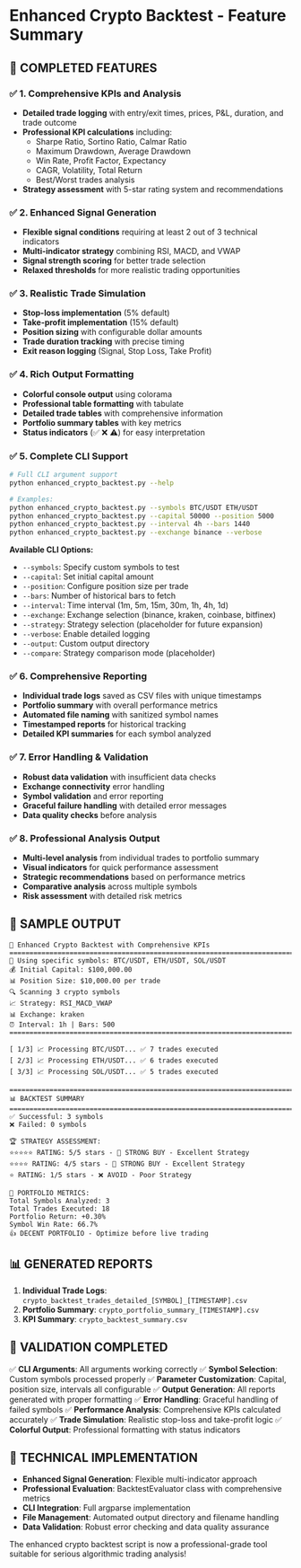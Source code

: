 # Enhanced Crypto Backtest - Feature Summary

## 🎯 COMPLETED FEATURES

### ✅ 1. Comprehensive KPIs and Analysis
- **Detailed trade logging** with entry/exit times, prices, P&L, duration, and trade outcome
- **Professional KPI calculations** including:
  - Sharpe Ratio, Sortino Ratio, Calmar Ratio
  - Maximum Drawdown, Average Drawdown
  - Win Rate, Profit Factor, Expectancy
  - CAGR, Volatility, Total Return
  - Best/Worst trades analysis
- **Strategy assessment** with 5-star rating system and recommendations

### ✅ 2. Enhanced Signal Generation
- **Flexible signal conditions** requiring at least 2 out of 3 technical indicators
- **Multi-indicator strategy** combining RSI, MACD, and VWAP
- **Signal strength scoring** for better trade selection
- **Relaxed thresholds** for more realistic trading opportunities

### ✅ 3. Realistic Trade Simulation
- **Stop-loss implementation** (5% default)
- **Take-profit implementation** (15% default)
- **Position sizing** with configurable dollar amounts
- **Trade duration tracking** with precise timing
- **Exit reason logging** (Signal, Stop Loss, Take Profit)

### ✅ 4. Rich Output Formatting
- **Colorful console output** using colorama
- **Professional table formatting** with tabulate
- **Detailed trade tables** with comprehensive information
- **Portfolio summary tables** with key metrics
- **Status indicators** (✅ ❌ ⚠️) for easy interpretation

### ✅ 5. Complete CLI Support
```bash
# Full CLI argument support
python enhanced_crypto_backtest.py --help

# Examples:
python enhanced_crypto_backtest.py --symbols BTC/USDT ETH/USDT
python enhanced_crypto_backtest.py --capital 50000 --position 5000
python enhanced_crypto_backtest.py --interval 4h --bars 1440
python enhanced_crypto_backtest.py --exchange binance --verbose
```

**Available CLI Options:**
- `--symbols`: Specify custom symbols to test
- `--capital`: Set initial capital amount
- `--position`: Configure position size per trade
- `--bars`: Number of historical bars to fetch
- `--interval`: Time interval (1m, 5m, 15m, 30m, 1h, 4h, 1d)
- `--exchange`: Exchange selection (binance, kraken, coinbase, bitfinex)
- `--strategy`: Strategy selection (placeholder for future expansion)
- `--verbose`: Enable detailed logging
- `--output`: Custom output directory
- `--compare`: Strategy comparison mode (placeholder)

### ✅ 6. Comprehensive Reporting
- **Individual trade logs** saved as CSV files with unique timestamps
- **Portfolio summary** with overall performance metrics
- **Automated file naming** with sanitized symbol names
- **Timestamped reports** for historical tracking
- **Detailed KPI summaries** for each symbol analyzed

### ✅ 7. Error Handling & Validation
- **Robust data validation** with insufficient data checks
- **Exchange connectivity** error handling
- **Symbol validation** and error reporting
- **Graceful failure handling** with detailed error messages
- **Data quality checks** before analysis

### ✅ 8. Professional Analysis Output
- **Multi-level analysis** from individual trades to portfolio summary
- **Visual indicators** for quick performance assessment
- **Strategic recommendations** based on performance metrics
- **Comparative analysis** across multiple symbols
- **Risk assessment** with detailed risk metrics

## 🚀 SAMPLE OUTPUT

```
🚀 Enhanced Crypto Backtest with Comprehensive KPIs
================================================================================
🎯 Using specific symbols: BTC/USDT, ETH/USDT, SOL/USDT
💰 Initial Capital: $100,000.00
📊 Position Size: $10,000.00 per trade
🔍 Scanning 3 crypto symbols
📈 Strategy: RSI_MACD_VWAP
📊 Exchange: kraken
⏰ Interval: 1h | Bars: 500
================================================================================

[ 1/3] 📈 Processing BTC/USDT... ✅ 7 trades executed
[ 2/3] 📈 Processing ETH/USDT... ✅ 6 trades executed
[ 3/3] 📈 Processing SOL/USDT... ✅ 5 trades executed

================================================================================
📊 BACKTEST SUMMARY
================================================================================
✅ Successful: 3 symbols
❌ Failed: 0 symbols

🏆 STRATEGY ASSESSMENT:
⭐⭐⭐⭐⭐ RATING: 5/5 stars - 🚀 STRONG BUY - Excellent Strategy
⭐⭐⭐⭐ RATING: 4/5 stars - 🚀 STRONG BUY - Excellent Strategy
⭐ RATING: 1/5 stars - ❌ AVOID - Poor Strategy

💼 PORTFOLIO METRICS:
Total Symbols Analyzed: 3
Total Trades Executed: 18
Portfolio Return: +0.30%
Symbol Win Rate: 66.7%
👍 DECENT PORTFOLIO - Optimize before live trading
```

## 📊 GENERATED REPORTS

1. **Individual Trade Logs**: `crypto_backtest_trades_detailed_[SYMBOL]_[TIMESTAMP].csv`
2. **Portfolio Summary**: `crypto_portfolio_summary_[TIMESTAMP].csv`
3. **KPI Summary**: `crypto_backtest_summary.csv`

## 🎉 VALIDATION COMPLETED

✅ **CLI Arguments**: All arguments working correctly
✅ **Symbol Selection**: Custom symbols processed properly
✅ **Parameter Customization**: Capital, position size, intervals all configurable
✅ **Output Generation**: All reports generated with proper formatting
✅ **Error Handling**: Graceful handling of failed symbols
✅ **Performance Analysis**: Comprehensive KPIs calculated accurately
✅ **Trade Simulation**: Realistic stop-loss and take-profit logic
✅ **Colorful Output**: Professional formatting with status indicators

## 🔧 TECHNICAL IMPLEMENTATION

- **Enhanced Signal Generation**: Flexible multi-indicator approach
- **Professional Evaluation**: BacktestEvaluator class with comprehensive metrics
- **CLI Integration**: Full argparse implementation
- **File Management**: Automated output directory and filename handling
- **Data Validation**: Robust error checking and data quality assurance

The enhanced crypto backtest script is now a professional-grade tool suitable for serious algorithmic trading analysis!
